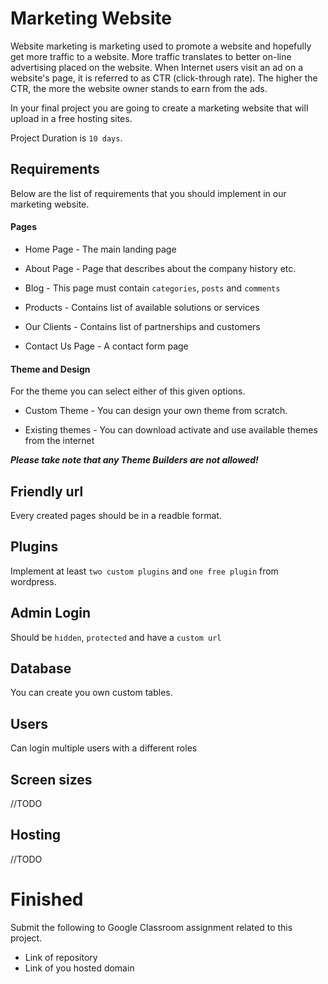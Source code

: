 # Marketing Website

Website marketing is marketing used to promote a website and hopefully get more traffic to a website. More traffic translates to better on-line advertising placed on the website. When Internet users visit an ad on a website's page, it is referred to as CTR (click-through rate). The higher the CTR, the more the website owner stands to earn from the ads.

In your final project you are going to create a marketing website that will upload in a free hosting sites. 

Project Duration is `10 days`.

## Requirements
Below are the list of requirements that you should implement in our marketing website.

#### Pages

* Home Page - The main landing page

* About Page - Page that describes about the company history etc.

* Blog - This page must contain `categories`, `posts` and `comments`

* Products - Contains list of available solutions or services

* Our Clients - Contains list of partnerships and customers

* Contact Us Page - A contact form page

  
#### Theme and Design

For the theme you can select either of this given options.

* Custom Theme - You can design your own theme from scratch.

* Existing themes - You can download activate and use available themes from the internet

***Please take note that any Theme Builders are not allowed!***


## Friendly url
Every created pages should be in a readble format.

## Plugins
Implement at least `two custom plugins` and `one free plugin` from wordpress.

## Admin Login
Should be `hidden`, `protected` and have a `custom url`

## Database 
You can create you own custom tables.

## Users
Can login multiple users with a different roles

## Screen sizes
//TODO

## Hosting
//TODO


# Finished
Submit the following to Google Classroom assignment related to this project.

* Link of repository
* Link of you hosted domain


